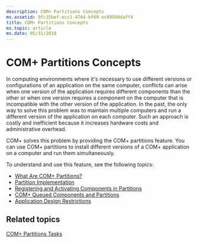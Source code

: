 ```yaml
---
description: COM+ Partitions Concepts
ms.assetid: 9fc35bef-ecc1-4764-bf69-ec89560daff4
title: COM+ Partitions Concepts
ms.topic: article
ms.date: 05/31/2018
---
```


# COM+ Partitions Concepts

In computing environments where it's necessary to use different versions or configurations of an application on the same computer, conflicts can arise when one version of the application requires different components than the other or when one version requires a component on the computer that is incompatible with the other version of the application. In the past, the only way to solve this problem was to maintain multiple computers and run a different version of the application on each computer. Such an approach is costly and inefficient because it increases hardware costs and administrative overhead.

COM+ solves this problem by providing the COM+ partitions feature. You can use COM+ partitions to install different versions of a COM+ application on a computer and run them simultaneously.

To understand and use this feature, see the following topics:

-   [What Are COM+ Partitions?](what-are-com--partitions-.md)
-   [Partition Implementation](partition-implementation.md)
-   [Registering and Activating Components in Partitions](registering-and-activating-components-in-partitions.md)
-   [COM+ Queued Components and Partitions](com--queued-components-and-partitions.md)
-   [Application Design Restrictions](application-design-restrictions.md)

## Related topics

<dl> <dt>

[COM+ Partitions Tasks](com--partitions-tasks.md)
</dt> </dl>

 

 



